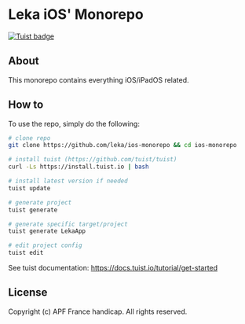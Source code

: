 # Leka iOS' Monorepo

[![Tuist badge](https://img.shields.io/badge/Powered%20by-Tuist-blue)](https://tuist.io)

## About

This monorepo contains everything iOS/iPadOS related.

## How to

To use the repo, simply do the following:

```bash
# clone repo
git clone https://github.com/leka/ios-monorepo && cd ios-monorepo

# install tuist (https://github.com/tuist/tuist)
curl -Ls https://install.tuist.io | bash

# install latest version if needed
tuist update

# generate project
tuist generate

# generate specific target/project
tuist generate LekaApp

# edit project config
tuist edit
```

See tuist documentation: https://docs.tuist.io/tutorial/get-started


## License

Copyright (c) APF France handicap. All rights reserved.
